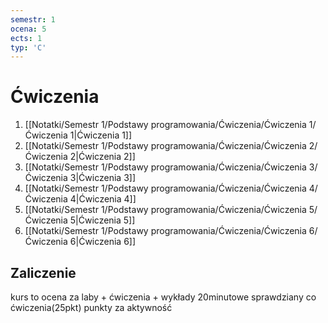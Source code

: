 ```yaml
---
semestr: 1
ocena: 5
ects: 1
typ: 'C'
---
```


# Ćwiczenia
1. [[Notatki/Semestr 1/Podstawy programowania/Ćwiczenia/Ćwiczenia 1/Ćwiczenia 1|Ćwiczenia 1]]
2. [[Notatki/Semestr 1/Podstawy programowania/Ćwiczenia/Ćwiczenia 2/Ćwiczenia 2|Ćwiczenia 2]]
3. [[Notatki/Semestr 1/Podstawy programowania/Ćwiczenia/Ćwiczenia 3/Ćwiczenia 3|Ćwiczenia 3]]
4. [[Notatki/Semestr 1/Podstawy programowania/Ćwiczenia/Ćwiczenia 4/Ćwiczenia 4|Ćwiczenia 4]]
5. [[Notatki/Semestr 1/Podstawy programowania/Ćwiczenia/Ćwiczenia 5/Ćwiczenia 5|Ćwiczenia 5]]
6. [[Notatki/Semestr 1/Podstawy programowania/Ćwiczenia/Ćwiczenia 6/Ćwiczenia 6|Ćwiczenia 6]]

## Zaliczenie
kurs to ocena za laby + ćwiczenia + wykłady
20minutowe sprawdziany co ćwiczenia(25pkt)
punkty za aktywność

